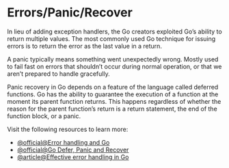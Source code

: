 # Errors/Panic/Recover

In lieu of adding exception handlers, the Go creators exploited Go’s ability to return multiple values. The most commonly used Go technique for issuing errors is to return the error as the last value in a return.

A panic typically means something went unexpectedly wrong. Mostly used to fail fast on errors that shouldn’t occur during normal operation, or that we aren’t prepared to handle gracefully.

Panic recovery in Go depends on a feature of the language called deferred functions. Go has the ability to guarantee the execution of a function at the moment its parent function returns. This happens regardless of whether the reason for the parent function’s return is a return statement, the end of the function block, or a panic.

Visit the following resources to learn more:

- [@official@Error handling and Go](https://go.dev/blog/error-handling-and-go)
- [@official@Go Defer, Panic and Recover](https://go.dev/blog/defer-panic-and-recover)
- [@article@Effective error handling in Go](https://earthly.dev/blog/golang-errors/)
